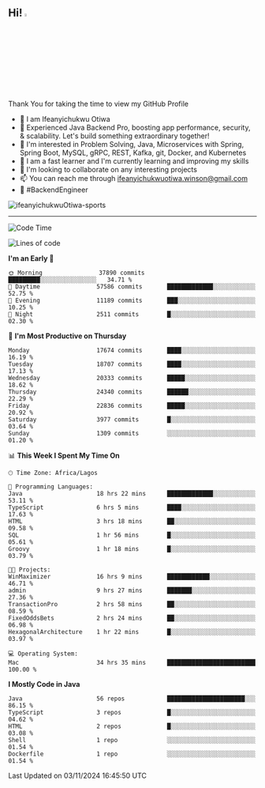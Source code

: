 <!-- BLOG-POST-LIST:START --><!-- BLOG-POST-LIST:END -->

## Hi! <img src="https://media.giphy.com/media/hvRJCLFzcasrR4ia7z/giphy.gif" width="4%"> 

Thank You for taking the time to view my GitHub Profile

- 👋 I am Ifeanyichukwu Otiwa
- 🚀 Experienced Java Backend Pro, boosting app performance, security, & scalability. Let's build something extraordinary together!
- 👀 I'm interested in Problem Solving, Java, Microservices with Spring, Spring Boot, MySQL, gRPC, REST, Kafka, git, Docker, and Kubernetes
- 🌱 I am a fast learner and I'm currently learning and improving my skills
- 💞️ I'm looking to collaborate on any interesting projects
- 📫 You can reach me through ifeanyichukwuotiwa.winson@gmail.com
- 🚀 #BackendEngineer

<p align="left" marginTop="10px"> <img src="https://komarev.com/ghpvc/?username=ifeanyichukwuOtiwa-sports&label=Profile%20views&color=0e75b6&style=for-the-badge" alt="ifeanyichukwuOtiwa-sports" /> </p>

***

<!--START_SECTION:waka-->
![Code Time](http://img.shields.io/badge/Code%20Time-3%2C076%20hrs%2027%20mins-blue)

![Lines of code](https://img.shields.io/badge/From%20Hello%20World%20I%27ve%20Written-27.1%20million%20lines%20of%20code-blue)

**I'm an Early 🐤** 

```text
🌞 Morning                37890 commits       █████████░░░░░░░░░░░░░░░░   34.71 % 
🌆 Daytime                57586 commits       █████████████░░░░░░░░░░░░   52.75 % 
🌃 Evening                11189 commits       ███░░░░░░░░░░░░░░░░░░░░░░   10.25 % 
🌙 Night                  2511 commits        █░░░░░░░░░░░░░░░░░░░░░░░░   02.30 % 
```
📅 **I'm Most Productive on Thursday** 

```text
Monday                   17674 commits       ████░░░░░░░░░░░░░░░░░░░░░   16.19 % 
Tuesday                  18707 commits       ████░░░░░░░░░░░░░░░░░░░░░   17.13 % 
Wednesday                20333 commits       █████░░░░░░░░░░░░░░░░░░░░   18.62 % 
Thursday                 24340 commits       ██████░░░░░░░░░░░░░░░░░░░   22.29 % 
Friday                   22836 commits       █████░░░░░░░░░░░░░░░░░░░░   20.92 % 
Saturday                 3977 commits        █░░░░░░░░░░░░░░░░░░░░░░░░   03.64 % 
Sunday                   1309 commits        ░░░░░░░░░░░░░░░░░░░░░░░░░   01.20 % 
```


📊 **This Week I Spent My Time On** 

```text
🕑︎ Time Zone: Africa/Lagos

💬 Programming Languages: 
Java                     18 hrs 22 mins      █████████████░░░░░░░░░░░░   53.11 % 
TypeScript               6 hrs 5 mins        ████░░░░░░░░░░░░░░░░░░░░░   17.63 % 
HTML                     3 hrs 18 mins       ██░░░░░░░░░░░░░░░░░░░░░░░   09.58 % 
SQL                      1 hr 56 mins        █░░░░░░░░░░░░░░░░░░░░░░░░   05.61 % 
Groovy                   1 hr 18 mins        █░░░░░░░░░░░░░░░░░░░░░░░░   03.79 % 

🐱‍💻 Projects: 
WinMaximizer             16 hrs 9 mins       ████████████░░░░░░░░░░░░░   46.71 % 
admin                    9 hrs 27 mins       ███████░░░░░░░░░░░░░░░░░░   27.36 % 
TransactionPro           2 hrs 58 mins       ██░░░░░░░░░░░░░░░░░░░░░░░   08.59 % 
FixedOddsBets            2 hrs 24 mins       ██░░░░░░░░░░░░░░░░░░░░░░░   06.98 % 
HexagonalArchitecture    1 hr 22 mins        █░░░░░░░░░░░░░░░░░░░░░░░░   03.97 % 

💻 Operating System: 
Mac                      34 hrs 35 mins      █████████████████████████   100.00 % 
```

**I Mostly Code in Java** 

```text
Java                     56 repos            ██████████████████████░░░   86.15 % 
TypeScript               3 repos             █░░░░░░░░░░░░░░░░░░░░░░░░   04.62 % 
HTML                     2 repos             █░░░░░░░░░░░░░░░░░░░░░░░░   03.08 % 
Shell                    1 repo              ░░░░░░░░░░░░░░░░░░░░░░░░░   01.54 % 
Dockerfile               1 repo              ░░░░░░░░░░░░░░░░░░░░░░░░░   01.54 % 
```




 Last Updated on 03/11/2024 16:45:50 UTC
<!--END_SECTION:waka-->

<!--
<p align="center">
![trophy](https://github-profile-trophy.vercel.app/?username=ifeanyichukwuOtiwa-sports&theme=onedark) (https://github.com/ryo-ma/github-profile-trophy)
</p>
-->

<!---
ifeanyi-otiwa/ifeanyi-otiwa is a ✨ special ✨ repository because its `README.md` (this file) appears on your GitHub profile.
You can click the Preview link to take a look at your changes.
--->
